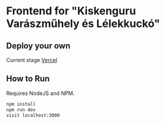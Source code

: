 # Frontend for "Kiskenguru Varászműhely és Lélekkuckó"

## Deploy your own

Current stage [Vercel](https://kucko.vercel.app/)

## How to Run
Requires NodeJS and NPM.

```bash
npm install
npm run dev
visit localhost:3000
```
